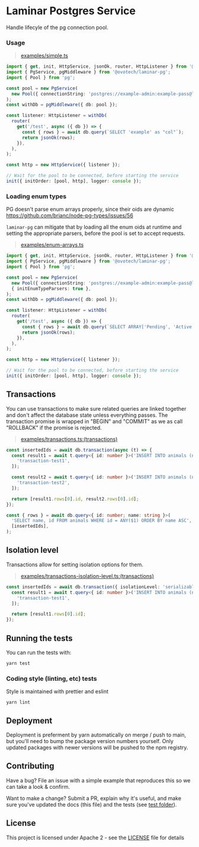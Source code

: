 # Laminar Postgres Service

Handle lifecyle of the pg connection pool.

### Usage

> [examples/simple.ts](https://github.com/ovotech/laminar/tree/main/packages/laminar-pg/examples/simple.ts)

```typescript
import { get, init, HttpService, jsonOk, router, HttpListener } from '@ovotech/laminar';
import { PgService, pgMiddleware } from '@ovotech/laminar-pg';
import { Pool } from 'pg';

const pool = new PgService(
  new Pool({ connectionString: 'postgres://example-admin:example-pass@localhost:5432/example', max: 5 }),
);
const withDb = pgMiddleware({ db: pool });

const listener: HttpListener = withDb(
  router(
    get('/test', async ({ db }) => {
      const { rows } = await db.query(`SELECT 'example' as "col"`);
      return jsonOk(rows);
    }),
  ),
);

const http = new HttpService({ listener });

// Wait for the pool to be connected, before starting the service
init({ initOrder: [pool, http], logger: console });
```

### Loading enum types

PG doesn't parse enum arrays properly, since their oids are dynamic https://github.com/brianc/node-pg-types/issues/56

`laminar-pg` can mitigate that by loading all the enum oids at runtime and setting the appropriate parsers, before the pool is set to accept requests.

> [examples/enum-arrays.ts](https://github.com/ovotech/laminar/tree/main/packages/laminar-pg/examples/enum-arrays.ts)

```typescript
import { get, init, HttpService, jsonOk, router, HttpListener } from '@ovotech/laminar';
import { PgService, pgMiddleware } from '@ovotech/laminar-pg';
import { Pool } from 'pg';

const pool = new PgService(
  new Pool({ connectionString: 'postgres://example-admin:example-pass@localhost:5432/example', max: 5 }),
  { initEnumTypeParsers: true },
);
const withDb = pgMiddleware({ db: pool });

const listener: HttpListener = withDb(
  router(
    get('/test', async ({ db }) => {
      const { rows } = await db.query(`SELECT ARRAY['Pending', 'Active']::enum_state[] as "col"`);
      return jsonOk(rows);
    }),
  ),
);

const http = new HttpService({ listener });

// Wait for the pool to be connected, before starting the service
init({ initOrder: [pool, http], logger: console });
```

## Transactions

You can use transactions to make sure related queries are linked together and don't affect the database state unless everything passes. The transaction promise is wrapped in "BEGIN" and "COMMIT" as we as call "ROLLBACK" if the promise is rejected.

> [examples/transactions.ts:(transactions)](https://github.com/ovotech/laminar/tree/main/packages/laminar-pg/examples/transactions.ts#L15-L32)

```typescript
const insertedIds = await db.transaction(async (t) => {
  const result1 = await t.query<{ id: number }>('INSERT INTO animals (name) VALUES ($1) RETURNING id', [
    'transaction-test1',
  ]);

  const result2 = await t.query<{ id: number }>('INSERT INTO animals (name) VALUES ($1) RETURNING id', [
    'transaction-test2',
  ]);

  return [result1.rows[0].id, result2.rows[0].id];
});

const { rows } = await db.query<{ id: number; name: string }>(
  'SELECT name, id FROM animals WHERE id = ANY($1) ORDER BY name ASC',
  [insertedIds],
);
```

## Isolation level

Transactions allow for setting isolation options for them.

> [examples/transactions-isolation-level.ts:(transactions)](https://github.com/ovotech/laminar/tree/main/packages/laminar-pg/examples/transactions-isolation-level.ts#L15-L23)

```typescript
const insertedIds = await db.transaction({ isolationLevel: 'serializable' }, async (t) => {
  const result1 = await t.query<{ id: number }>('INSERT INTO animals (name) VALUES ($1) RETURNING id', [
    'transaction-test1',
  ]);

  return [result1.rows[0].id];
});
```

## Running the tests

You can run the tests with:

```bash
yarn test
```

### Coding style (linting, etc) tests

Style is maintained with prettier and eslint

```
yarn lint
```

## Deployment

Deployment is preferment by yarn automatically on merge / push to main, but you'll need to bump the package version numbers yourself. Only updated packages with newer versions will be pushed to the npm registry.

## Contributing

Have a bug? File an issue with a simple example that reproduces this so we can take a look & confirm.

Want to make a change? Submit a PR, explain why it's useful, and make sure you've updated the docs (this file) and the tests (see [test folder](test)).

## License

This project is licensed under Apache 2 - see the [LICENSE](LICENSE) file for details
